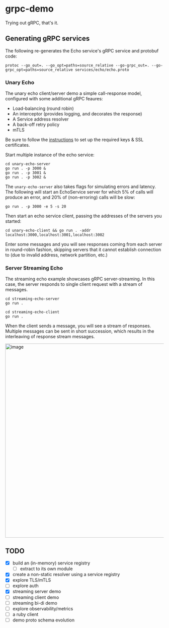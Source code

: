# grpc-demo

Trying out gRPC, that's it.

## Generating gRPC services

The following re-generates the Echo service's gRPC service and protobuf code:

```shell
protoc --go_out=. --go_opt=paths=source_relative --go-grpc_out=. --go-grpc_opt=paths=source_relative services/echo/echo.proto
```

### Unary Echo

The unary echo client/server demo a simple call-response model, configured with some additional gRPC feaures:
- Load-balancing (round robin)
- An interceptor (provides logging, and decorates the response)
- A Service address resolver
- A back-off retry policy
- mTLS

Be sure to follow the [instructions](./tls/README.md) to set up the required keys & SSL certificates.

Start multiple instance of the echo service:
```shell
cd unary-echo-server
go run . -p 3000 &
go run . -p 3001 &
go run . -p 3002 &
```

The `unary-echo-server` also takes flags for simulating errors and latency. The following will start an EchoService server for which 5% of calls will produce an error, and 20% of (non-erroring) calls will be slow:
```
go run . -p 3000 -e 5 -s 20
```

Then start an echo service client, passing the addresses of the servers you started:
```shell
cd unary-echo-client && go run . -addr localhost:3000,localhost:3001,localhost:3002
```

Enter some messages and you will see responses coming from each server in round-robin fashion, skipping servers that it cannot establish connection to (due to invalid address, network partition, etc.)

### Server Streaming Echo

The streaming echo example showcases gRPC server-streaming.
In this case, the server responds to single client request with a stream of messages.

```shell
cd streaming-echo-server
go run .
```
```shell
cd streaming-echo-client
go run .
```

When the client sends a message, you will see a stream of responses.
Multiple messages can be sent in short succession, which results in the interleaving of response stream messages.

<img width="616" alt="image" src="https://github.com/user-attachments/assets/9c405969-3fdf-4dd7-865d-5926978bd91e">

## TODO

- [X] build an (in-memory) service registry
  - [ ] extract to its own module
- [X] create a non-static resolver using a service registry
- [X] explore TLS/mTLS
- [ ] explore auth
- [X] streaming server demo
- [ ] streaming client demo
- [ ] streaming bi-di demo
- [ ] explore observability/metrics
- [ ] a ruby client
- [ ] demo proto schema evolution
